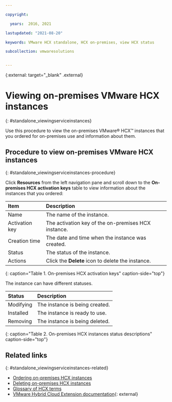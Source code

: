 ```yaml
---

copyright:

  years:  2016, 2021

lastupdated: "2021-08-20"

keywords: VMware HCX standalone, HCX on-premises, view HCX status

subcollection: vmwaresolutions


---
```


{:external: target="_blank" .external}

# Viewing on-premises VMware HCX instances
{: #standalone_viewingserviceinstances}

Use this procedure to view the on-premises VMware® HCX™ instances that you ordered for on-premises use and information about them.

## Procedure to view on-premises VMware HCX instances
{: #standalone_viewingserviceinstances-procedure}

Click **Resources** from the left navigation pane and scroll down to the **On-premises HCX activation keys** table to view information about the instances that you ordered:

| Item | Description |
|:---- |:----------- |
| Name | The name of the instance. |
| Activation key | The activation key of the on-premises HCX instance. |
| Creation time | The date and time when the instance was created. |
| Status | The status of the instance. |
| Actions | Click the **Delete** icon to delete the instance. |
{: caption="Table 1. On-premises HCX activation keys" caption-side="top"}

The instance can have different statuses.

| Status | Description |
|:------ |:----------- |
| Modifying | The instance is being created. |
| Installed | The instance is ready to use. |
| Removing | The instance is being deleted. |
{: caption="Table 2. On-premises HCX instances status descriptions" caption-side="top"}

## Related links
{: #standalone_viewingserviceinstances-related}

* [Ordering on-premises HCX instances](/docs/vmwaresolutions?topic=vmwaresolutions-standalone_orderingserviceinstances)
* [Deleting on-premises HCX instances](/docs/vmwaresolutions?topic=vmwaresolutions-standalone_deletingserviceinstances)
* [Glossary of HCX terms](/docs/vmwaresolutions?topic=vmwaresolutions-hcx_glossary)
* [VMware Hybrid Cloud Extension documentation](https://cloud.vmware.com/vmware-hcx/resources){: external}
